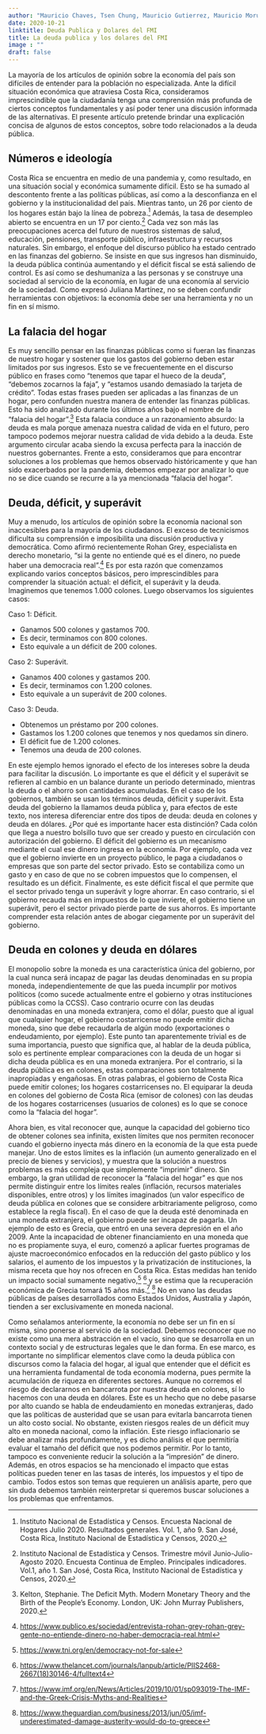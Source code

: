 ```yaml
---
author: "Mauricio Chaves, Tsen Chung, Mauricio Gutierrez, Mauricio Morua"
date: 2020-10-21
linktitle: Deuda Publica y Dolares del FMI
title: La deuda publica y los dolares del FMI
image : ""
draft: false
---
```


La mayoría de los artículos de opinión sobre la economía del país son difíciles de entender para la población no especializada.  Ante la difícil situación económica que atraviesa Costa Rica, consideramos imprescindible que la ciudadanía tenga una comprensión más profunda de ciertos conceptos fundamentales y así poder tener una discusión informada de las alternativas.  El presente artículo pretende brindar una explicación concisa de algunos de estos conceptos, sobre todo relacionados a la deuda pública.


## Números e ideología
Costa Rica se encuentra en medio de una pandemia y, como resultado, en una situación social y económica sumamente difícil. Esto se ha sumado al descontento frente a las políticas públicas, así como a la desconfianza en el gobierno y la institucionalidad del país.
Mientras tanto, un 26 por ciento de los hogares están bajo la línea de pobreza.[^1] Además, la tasa de desempleo abierto se encuentra en un 17 por ciento.[^2] Cada vez son más las preocupaciones acerca del futuro de nuestros sistemas de salud, educación, pensiones, transporte público, infraestructura y recursos naturales.
Sin embargo, el enfoque del discurso público ha estado centrado en las finanzas del gobierno. Se insiste en que sus ingresos han disminuido, la deuda pública continúa aumentando y el déficit fiscal se está saliendo de control. Es así como se deshumaniza a las personas y se construye una sociedad al servicio de la economía, en lugar de una economía al servicio de la sociedad. Como expresó Juliana Martínez, no se deben confundir herramientas con objetivos: la economía debe ser una herramienta y no un fin en sí mismo.

## La falacia del hogar
Es muy sencillo pensar en las finanzas públicas como si fueran las finanzas de nuestro hogar y sostener que los gastos del gobierno deben estar limitados por sus ingresos. Esto se ve frecuentemente en el discurso público en frases como “tenemos que tapar el hueco de la deuda”, “debemos zocarnos la faja”, y “estamos usando demasiado la tarjeta de crédito”. Todas estas frases pueden ser aplicadas a las finanzas de un hogar, pero confunden nuestra manera de entender las finanzas públicas. Esto ha sido analizado durante los últimos años bajo el nombre de la “falacia del hogar”.[^3] Esta falacia conduce a un razonamiento absurdo: la deuda es mala porque amenaza nuestra calidad de vida en el futuro, pero tampoco podemos mejorar nuestra calidad de vida debido a la deuda. Este argumento circular acaba siendo la excusa perfecta para la inacción de nuestros gobernantes. Frente a esto, consideramos que para encontrar soluciones a los problemas que hemos observado históricamente y que han sido exacerbados por la pandemia, debemos empezar por analizar lo que no se dice cuando se recurre a la ya mencionada “falacia del hogar”.

## Deuda, déficit, y superávit
Muy a menudo, los artículos de opinión sobre la economía nacional son inaccesibles para la mayoría de los ciudadanos. El exceso de tecnicismos dificulta su comprensión e imposibilita una discusión productiva y democrática. Como afirmó recientemente Rohan Grey, especialista en derecho monetario, “si la gente no entiende qué es el dinero, no puede haber una democracia real”.[^4] Es por esta razón que comenzamos explicando varios conceptos básicos, pero imprescindibles para comprender la situación actual: el déficit, el superávit y la deuda.
Imaginemos que tenemos 1.000 colones. Luego observamos los siguientes casos:

Caso 1: Déficit.
- Ganamos 500 colones y gastamos 700.
- Es decir, terminamos con 800 colones.
- Esto equivale a un déficit de 200 colones.

Caso 2: Superávit.
- Ganamos 400 colones y gastamos 200.
- Es decir, terminamos con 1.200 colones.
- Esto equivale a un superávit de 200 colones.

Caso 3: Deuda.
- Obtenemos un préstamo por 200 colones.
- Gastamos los 1.200 colones que tenemos y nos quedamos sin dinero.
- El déficit fue de 1.200 colones.
- Tenemos una deuda de 200 colones.

En este ejemplo hemos ignorado el efecto de los intereses sobre la deuda para facilitar la discusión. Lo importante es que el déficit y el superávit se refieren al cambio en un balance durante un periodo determinado, mientras la deuda o el ahorro son cantidades acumuladas. En el caso de los gobiernos, también se usan los términos deuda, déficit y superávit. Esta deuda del gobierno la llamamos deuda pública y, para efectos de este texto, nos interesa diferenciar entre dos tipos de deuda: deuda en colones y deuda en dólares.
¿Por qué es importante hacer esta distinción? Cada colón que llega a nuestro bolsillo tuvo que ser creado y puesto en circulación con autorización del gobierno. El déficit del gobierno es un mecanismo mediante el cual ese dinero ingresa en la economía. Por ejemplo, cada vez que el gobierno invierte en un proyecto público, le paga a ciudadanos o empresas que son parte del sector privado. Esto se contabiliza como un gasto y en caso de que no se cobren impuestos que lo compensen, el resultado es un déficit. Finalmente, es este déficit fiscal el que permite que el sector privado tenga un superávit y logre ahorrar. En caso contrario, si el gobierno recauda más en impuestos de lo que invierte, el gobierno tiene un superávit, pero el sector privado pierde parte de sus ahorros. Es importante comprender esta relación antes de abogar ciegamente por un superávit del gobierno.

## Deuda en colones y deuda en dólares
El monopolio sobre la moneda es una característica única del gobierno, por la cual nunca será incapaz de pagar las deudas denominadas en su propia moneda, independientemente de que las pueda incumplir por motivos políticos (como sucede actualmente entre el gobierno y otras instituciones públicas como la CCSS). Caso contrario ocurre con las deudas denominadas en una moneda extranjera, como el dólar, puesto que al igual que cualquier hogar, el gobierno costarricense no puede emitir dicha moneda, sino que debe recaudarla de algún modo (exportaciones o endeudamiento, por ejemplo). Este punto tan aparentemente trivial es de suma importancia, puesto que significa que, al hablar de la deuda pública, solo es pertinente emplear comparaciones con la deuda de un hogar si dicha deuda pública es en una moneda extranjera. Por el contrario, si la deuda pública es en colones, estas comparaciones son totalmente inapropiadas y engañosas. En otras palabras, el gobierno de Costa Rica puede emitir colones; los hogares costarricenses no. El equiparar la deuda en colones del gobierno de Costa Rica (emisor de colones) con las deudas de los hogares costarricenses (usuarios de colones) es lo que se conoce como la “falacia del hogar”.

Ahora bien, es vital reconocer que, aunque la capacidad del gobierno tico de obtener colones sea infinita, existen límites que nos permiten reconocer cuando el gobierno inyecta más dinero en la economía de la que esta puede manejar. Uno de estos límites es la inflación (un aumento generalizado en el precio de bienes y servicios), y muestra que la solución a nuestros problemas es más compleja que simplemente “imprimir” dinero. Sin embargo, la gran utilidad de reconocer la “falacia del hogar” es que nos permite distinguir entre los límites reales (inflación, recursos materiales disponibles, entre otros) y los límites imaginados (un valor específico de deuda pública en colones que se considere arbitrariamente peligroso, como establece la regla fiscal). En el caso de que la deuda esté denominada en una moneda extranjera, el gobierno puede ser incapaz de pagarla. Un ejemplo de esto es Grecia, que entró en una severa depresión en el año 2009. Ante la incapacidad de obtener financiamiento en una moneda que no es propiamente suya, el euro, comenzó a aplicar fuertes programas de ajuste macroeconómico enfocados en la reducción del gasto público y los salarios, el aumento de los impuestos y la privatización de instituciones, la misma receta que hoy nos ofrecen en Costa Rica. Estas medidas han tenido un impacto social sumamente negativo,[^5] [^6] y se estima que la recuperación económica de Grecia tomará 15 años más.[^7] [^8] No en vano las deudas públicas de países desarrollados como Estados Unidos, Australia y Japón, tienden a ser exclusivamente en moneda nacional.

Como señalamos anteriormente, la economía no debe ser un fin en sí misma, sino ponerse al servicio de la sociedad. Debemos reconocer que no existe como una mera abstracción en el vacío, sino que se desarrolla en un contexto social y de estructuras legales que le dan forma. En ese marco, es importante no simplificar elementos clave como la deuda pública con discursos como la falacia del hogar, al igual que entender que el déficit es una herramienta fundamental de toda economía moderna, pues permite la acumulación de riqueza en diferentes sectores. Aunque no corremos el riesgo de declararnos en bancarrota por nuestra deuda en colones, sí lo hacemos con una deuda en dólares. Este es un hecho que no debe pasarse por alto cuando se habla de endeudamiento en monedas extranjeras, dado que las políticas de austeridad que se usan para evitarla bancarrota tienen un alto costo social. No obstante, existen riesgos reales de un déficit muy alto en moneda nacional, como la inflación. Este riesgo inflacionario se debe analizar más profundamente, y es dicho análisis el que permitiría evaluar el tamaño del déficit que nos podemos permitir. Por lo tanto, tampoco es conveniente reducir la solución a la “impresión” de dinero. Además, en otros espacios se ha mencionado el impacto que estas políticas pueden tener en las tasas de interés, los impuestos y el tipo de cambio. Todos estos son temas que requieren un análisis aparte, pero que sin duda debemos también reinterpretar si queremos buscar soluciones a los problemas que enfrentamos.

[^1]: Instituto Nacional de Estadística y Censos. Encuesta Nacional de Hogares Julio 2020. Resultados generales. Vol. 1, año 9. San José, Costa Rica, Instituto Nacional de Estadística y Censos, 2020.
[^2]: Instituto Nacional de Estadística y Censos. Trimestre móvil Junio-Julio-Agosto 2020. Encuesta Continua de Empleo. Principales indicadores. Vol.1, año 1. San José, Costa Rica, Instituto Nacional de Estadística y Censos, 2020.
[^3]: Kelton, Stephanie. The Deficit Myth. Modern Monetary Theory and the Birth of the People’s Economy. London, UK: John Murray Publishers, 2020.
[^4]: https://www.publico.es/sociedad/entrevista-rohan-grey-rohan-grey-gente-no-entiende-dinero-no-haber-democracia-real.html
[^5]: https://www.tni.org/en/democracy-not-for-sale
[^6]: https://www.thelancet.com/journals/lanpub/article/PIIS2468-2667(18)30146-4/fulltext4
[^7]: https://www.imf.org/en/News/Articles/2019/10/01/sp093019-The-IMF-and-the-Greek-Crisis-Myths-and-Realities
[^8]: https://www.theguardian.com/business/2013/jun/05/imf-underestimated-damage-austerity-would-do-to-greece

